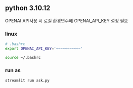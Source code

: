 ## python 3.10.12

OPENAI API사용 시 로컬 환경변수에 OPENAI_API_KEY 설정 필요
### linux 
``` sh
# .bashrc
export OPENAI_API_KEY='~~~~~~~~~~~'
```

``` sh
source ~/.bashrc
```

### run as
``` sh
streamlit run ask.py
```
